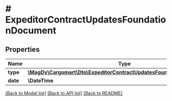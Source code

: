 # # ExpeditorContractUpdatesFoundationDocument

## Properties

Name | Type | Description | Notes
------------ | ------------- | ------------- | -------------
**type** | [**\MagDv\Cargomart\Dto\ExpeditorContractUpdatesFoundationDocumentType**](ExpeditorContractUpdatesFoundationDocumentType.md) |  |
**date** | **\DateTime** | Дата | [optional]

[[Back to Model list]](../../README.md#models) [[Back to API list]](../../README.md#endpoints) [[Back to README]](../../README.md)

